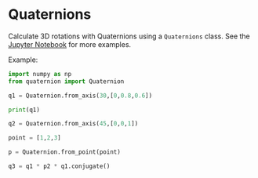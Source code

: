 # Quaternions 

Calculate 3D rotations with Quaternions using a `Quaternions` class.
See the [Jupyter Notebook](test_quaternion_class.ipynb) for more examples.



Example: 

```python
import numpy as np
from quaternion import Quaternion

q1 = Quaternion.from_axis(30,[0,0.8,0.6]) 

print(q1)

q2 = Quaternion.from_axis(45,[0,0,1])

point = [1,2,3]

p = Quaternion.from_point(point)

q3 = q1 * p2 * q1.conjugate()
```

